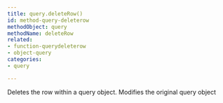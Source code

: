 ```yaml
---
title: query.deleteRow()
id: method-query-deleterow
methodObject: query
methodName: deleteRow
related:
- function-querydeleterow
- object-query
categories:
- query

---
```


Deletes the row within a query object. Modifies the original query object